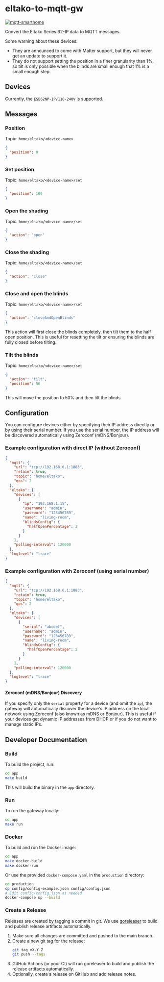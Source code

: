 # eltako-to-mqtt-gw

[![mqtt-smarthome](https://img.shields.io/badge/mqtt-smarthome-blue.svg)](https://github.com/mqtt-smarthome/mqtt-smarthome)

Convert the Eltako Series 62-IP data to MQTT messages.

Some warning about these devices:
- They are announced to come with Matter support, but they will never get an update to support it.
- They do not support setting the position in a finer granularity than 1%, so tilt is only possible when the blinds are small enough that 1% is a small enough step.

## Devices

Currently, the `ESB62NP-IP/110-240V` is supported.

## Messages

### Position

Topic: `home/eltako/<device-name>`

```json
{
  "position": 0
}
```

### Set position

Topic: `home/eltako/<device-name>/set`

```json
{
  "position": 100
}
```

### Open the shading

Topic: `home/eltako/<device-name>/set`

```json
{
  "action": "open"
}
```

### Close the shading

Topic: `home/eltako/<device-name>/set`

```json
{
  "action": "close"
}
```

### Close and open the blinds

Topic: `home/eltako/<device-name>/set`

```json
{
  "action": "closeAndOpenBlinds"
}
```

This action will first close the blinds completely, then tilt them to the half open position. This is useful for resetting the tilt or ensuring the blinds are fully closed before tilting.

### Tilt the blinds

Topic: `home/eltako/<device-name>/set`

```json
{
  "action": "tilt",
  "position": 50
}
```

This will move the position to 50% and then tilt the blinds.

## Configuration

You can configure devices either by specifying their IP address directly or by using their serial number. If you use the serial number, the IP address will be discovered automatically using Zeroconf (mDNS/Bonjour).

### Example configuration with direct IP (without Zeroconf)

```json
{
  "mqtt": {
    "url": "tcp://192.168.0.1:1883",
    "retain": true,
    "topic": "home/eltako",
    "qos": 2
  },
  "eltako": {
    "devices": [
      {
        "ip": "192.168.1.15",
        "username": "admin",
        "password": "123456789",
        "name": "living-room",
        "blindsConfig": {
          "halfOpenPercentage": 2
        }
      }
    ],
    "polling-interval": 120000
  },
  "loglevel": "trace"
}
```

### Example configuration with Zeroconf (using serial number)

```json
{
  "mqtt": {
    "url": "tcp://192.168.0.1:1883",
    "retain": true,
    "topic": "home/eltako",
    "qos": 2
  },
  "eltako": {
    "devices": [
      {
        "serial": "abcdef",
        "username": "admin",
        "password": "123456789",
        "name": "living-room",
        "blindsConfig": {
          "halfOpenPercentage": 2
        }
      }
    ],
    "polling-interval": 120000
  },
  "loglevel": "trace"
}
```

#### Zeroconf (mDNS/Bonjour) Discovery

If you specify only the `serial` property for a device (and omit the `ip`), the gateway will automatically discover the device's IP address on the local network using Zeroconf (also known as mDNS or Bonjour). This is useful if your devices get dynamic IP addresses from DHCP or if you do not want to manage static IPs.

## Developer Documentation

### Build

To build the project, run:

```sh
cd app
make build
```

This will build the binary in the `app` directory.

### Run

To run the gateway locally:

```sh
cd app
make run
```

### Docker

To build and run the Docker image:

```sh
cd app
make docker-build
make docker-run
```

Or use the provided `docker-compose.yaml` in the `production` directory:

```sh
cd production
cp config/config-example.json config/config.json
# Edit config/config.json as needed
docker-compose up --build
```

### Create a Release

Releases are created by tagging a commit in git. We use [goreleaser](https://goreleaser.com/) to build and publish release artifacts automatically.

1. Make sure all changes are committed and pushed to the main branch.
2. Create a new git tag for the release:
   ```sh
   git tag vX.Y.Z
   git push --tags
   ```
3. GitHub Actions (or your CI) will run goreleaser to build and publish the release artifacts automatically.
4. Optionally, create a release on GitHub and add release notes.
